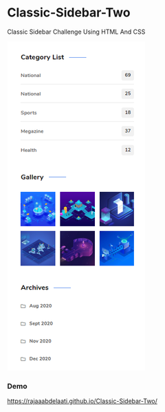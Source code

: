 # Classic-Sidebar-Two
Classic Sidebar Challenge Using HTML And CSS

![Design preview for the Classic-Sidebar-Two challenge](./images/frontend-task-classic-sidebar.png)

### Demo
https://rajaaabdelaati.github.io/Classic-Sidebar-Two/
